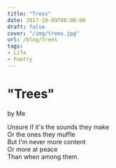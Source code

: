 ```yaml
---
title: "Trees"
date: 2017-10-09T08:00:00
draft: false
cover: "/img/trees.jpg"
url: /blog/trees
tags:
- Life
- Poetry
---
```



# "Trees"

by Me

Unsure if it's the sounds they make \
Or the ones they muffle \
But I'm never more content \
Or more at peace \
Than when among them. 